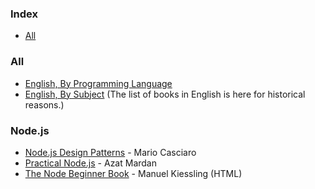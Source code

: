 ### Index

* [All](#all)


### All

* [English, By Programming Language](free-programming-books-langs.md)
* [English, By Subject](free-programming-books-subjects.md)
(The list of books in English is here for historical reasons.)


### Node.js

* [Node.js Design Patterns](https://www.nodejsdesignpatterns.com) - Mario Casciaro
* [Practical Node.js](https://www.practicalnode.com) - Azat Mardan
* [The Node Beginner Book](https://www.nodebeginner.org) - Manuel Kiessling (HTML)

